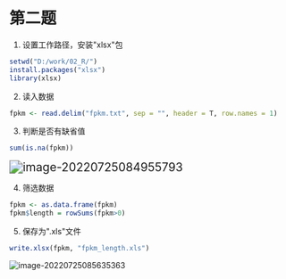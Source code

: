 # 第二题

1. 设置工作路径，安装"xlsx"包

```R
setwd("D:/work/02_R/")
install.packages("xlsx")
library(xlsx)
```

2. 读入数据

```R
fpkm <- read.delim("fpkm.txt", sep = "", header = T, row.names = 1)
```

3. 判断是否有缺省值

```R
sum(is.na(fpkm))
```

<img src="C:\Users\Administrator\AppData\Roaming\Typora\typora-user-images\image-20220725084955793.png" alt="image-20220725084955793" style="zoom: 150%;" />

4. 筛选数据

```R
fpkm <- as.data.frame(fpkm)
fpkm$length = rowSums(fpkm>0)
```

5. 保存为".xls"文件

```R
write.xlsx(fpkm, "fpkm_length.xls")
```

![image-20220725085635363](C:\Users\Administrator\AppData\Roaming\Typora\typora-user-images\image-20220725085635363.png)